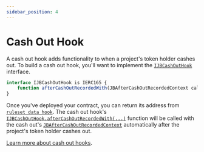```yaml
---
sidebar_position: 4
---
```


# Cash Out Hook

A cash out hook adds functionality to when a project's token holder cashes out. To build a cash out hook, you'll want to implement the [`IJBCashOutHook`](/docs/dev/v4/api/core/interfaces/IJBCashOutHook.md) interface. 

```javascript
interface IJBCashOutHook is IERC165 {
    function afterCashOutRecordedWith(JBAfterCashOutRecordedContext calldata context) external payable;
}
```

Once you've deployed your contract, you can return its address from [`ruleset data hook`](/docs/dev/v4/build/hooks/ruleset-data-hook.md). The cash out hook's [`IJBCashOutHook.afterCashOutRecordedWith(...)`](/docs/dev/v4/api/core/interfaces/IJBCashOutHook.md#aftercashoutrecordedwith) function will be called with the cash out's [`JBAfterCashOutRecordedContext`](/docs/dev/v4/api/core/structs/JBAfterCashOutRecordedContext.md) automatically after the project's token holder cashes out. 


[Learn more about cash out hooks](/docs/dev/v4/learn/glossary/cash-out-hook.md).
